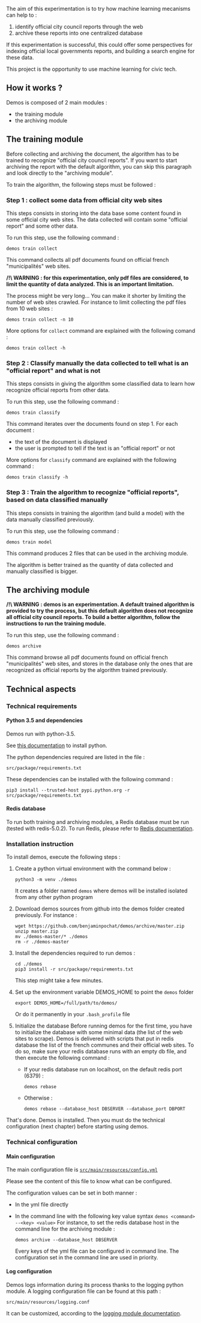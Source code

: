 The aim of this experimentation is to try how machine learning mecanisms can help to :
1. identify official city council reports through the web
2. archive these reports into one centralized database

If this experimentation is successful, this could offer some perspectives for indexing official local governments reports, and building a search engine for these data.

This project is the opportunity to use machine learning for civic tech.

## How it works ?

Demos is composed of 2 main modules :
* the training module
* the archiving module


## The training module

Before collecting and archiving the document, the algorithm has to be trained to recognize "official city council reports".
If you want to start archiving the report with the default algorithm, you can skip this paragraph and look directly to the "archiving module".

To train the algorithm, the following steps must be followed :

### Step 1 : collect some data from official city web sites

This steps consists in storing into the data base some content found in some official city web sites. 
The data collected will contain some "official report" and some other data. 

To run this step, use the following command :

```demos train collect```

This command collects all pdf documents found on official french "municipalités" web sites.

**/!\ WARNING : for this experimentation, only pdf files are considered, to limit the quantity of data analyzed. This is an important limitation.**

The process might be very long... You can make it shorter by limiting the number of web sites crawled. 
For instance to limit collecting the pdf files from 10 web sites :
 
 ```demos train collect -n 10```

More options for ```collect``` command are explained with the following comand :

 ```demos train collect -h```
 

### Step 2 : Classify manually the data collected to tell what is an "official report" and what is not

This steps consists in giving the algorithm some classified data to learn how recognize official reports from other data.

To run this step, use the following command :

```demos train classify```
 
This command iterates over the documents found on step 1. For each document :
* the text of the document is displayed
* the user is prompted to tell if the text is an "official report" or not

More options for ```classify``` command are explained with the following command :

```demos train classify -h```


### Step 3 : Train the algorithm to recognize "official reports", based on data classified manually

This steps consists in training the algorithm (and build a model) with the data manually classified previously.

To run this step, use the following command :

```demos train model```

This command produces 2 files that can be used in the archiving module.


The algorithm is better trained as the quantity of data collected and manually classified is bigger.


## The archiving module

**/!\ WARNING : demos is an experimentation. A default trained algorithm is provided to try the process, but this default algorithm does not recognize all official city council reports. 
To build a better algorithm, follow the instructions to run the training module.**

To run this step, use the following command :

```demos archive```

This command browse all pdf documents found on official french "municipalités" web sites, 
and stores in the database only the ones that are recognized as official reports by the algorithm trained previously. 


## Technical aspects

### Technical requirements

#### Python 3.5 and dependencies

Demos run with python-3.5.

See [this documentation](https://docs.python.org/3/installing/index.html) to install python.

The python dependencies required are listed in the file :

```src/package/requirements.txt```

These dependencies can be installed with the following command :

```pip3 install --trusted-host pypi.python.org -r src/package/requirements.txt```
 

#### Redis database

To run both training and archiving modules, a Redis database must be run (tested with redis-5.0.2). 
To run Redis, please refer to [Redis documentation](https://redis.io/).

### Installation instruction

To install demos, execute the following steps :

1. Create a python virtual environment with the command below : 
    ```
    python3 -m venv ./demos
    ```
    It creates a folder named ```demos``` where demos will be installed isolated from any other python program

2. Download demos sources from github into the demos folder created previously.
    For instance :
    ```
    wget https://github.com/benjaminpochat/demos/archive/master.zip
    unzip master.zip
    mv ./demos-master/* ./demos
    rm -r ./demos-master
    ```

3. Install the dependencies required to run demos :
    ```
    cd ./demos
    pip3 install -r src/package/requirements.txt 
    ```
    This step might take a few minutes.

4. Set up the environment variable DEMOS_HOME to point the ```demos``` folder
    ```
    export DEMOS_HOME=/full/path/to/demos/
    ``` 
    Or do it permanently in your ```.bash_profile``` file

5. Initialize the database
    Before running demos for the first time, you have to initialize the database with some minimal data (the list of the web sites to scrape).
    Demos is delivered with scripts that put in redis database the list of the french communes and their official web sites. 
    To do so, make sure your redis database runs with an empty db file, and then execute the following command :
    * If your redis database run on localhost, on the default redis port (6379) :
        ```
        demos rebase
        ```
    * Otherwise :
        ```
        demos rebase --database_host DBSERVER --database_port DBPORT
        ``` 
    
That's done. Demos is installed. 
Then you must do the technical configuration (next chapter) before starting using demos.   


### Technical configuration

#### Main configuration

The main configuration file is [```src/main/resources/config.yml```](https://github.com/benjaminpochat/demos/blob/master/src/main/resources/config.yml)

Please see the content of this file to know what can be configured.

The configuration values can be set in both manner :
* In the yml file directly
* In the command line with the following key value syntax ```demos <command> --<key> <value>```
    For instance, to set the redis database host in the command line for the archiving module :
    
    ```demos archive --database_host DBSERVER```
    
    Every keys of the yml file can be configured in command line.
    The configuration set in the command line are used in priority.  

#### Log configuration

Demos logs information during its process thanks to the logging python module. 
A logging configuration file can be found at this path :

```src/main/resources/logging.conf```

It can be customized, according to the [logging module documentation](https://docs.python.org/3/library/logging.config.html).  
